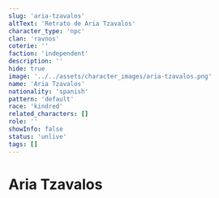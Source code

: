 ```yaml
---
slug: 'aria-tzavalos'
altText: 'Retrato de Aria Tzavalos'
character_type: 'npc'
clan: 'ravnos'
coterie: ''
faction: 'independent'
description: ''
hide: true
image: '../../assets/character_images/aria-tzavalos.png'
name: 'Aria Tzavalos'
nationality: 'spanish'
pattern: 'default'
race: 'kindred'
related_characters: []
role: ''
showInfo: false
status: 'unlive'
tags: []
---
```


# Aria Tzavalos
